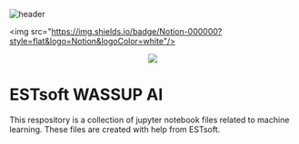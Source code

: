 ![header](https://capsule-render.vercel.app/api?type=wave&color=auto&height=300&section=header&text=capsule%20render&fontSize=90)

<img src="https://img.shields.io/badge/Notion-000000?style=flat&logo=Notion&logoColor=white"/>

<div align=center>
	<a href="https://blog.naver.com/PostList.naver?blogId=zanmang20">
		<img src="https://img.shields.io/badge/Blog-FF9800?style=flat&logo=Blogger&logoColor=white" />
	</a>
	<br>
</div>


# ESTsoft WASSUP AI
This respository is a collection of jupyter notebook files related to machine learning.
These files are created with help from ESTsoft.
